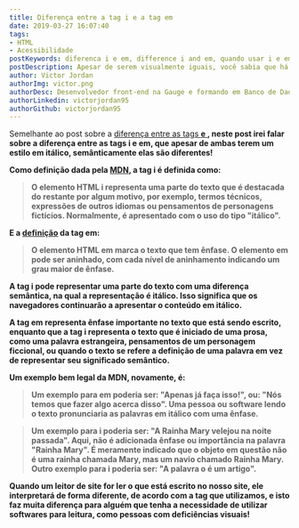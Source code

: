 ```yaml
---
title: Diferença entre a tag i e a tag em
date: 2019-03-27 16:07:40
tags:
- HTML
- Acessibilidade
postKeywords: diferenca i e em, difference i and em, quando usar i e em, significado i e em html, html i em
postDescription: Apesar de serem visualmente iguais, você sabia que há uma grande diferença entre as tags <i> e <em>? Visualmente, ambas deixam a palavra em itálico mas semânticamente elas tem um significado diferente! Você sabe qual?
author: Victor Jordan
authorImg: victor.png
authorDesc: Desenvolvedor front-end na Gauge e formando em Banco de Dados pela Fatec, apaixonado por usabilidade, performance e UX!
authorLinkedin: victorjordan95
authorGithub: victorjordan95
---
```


Semelhante ao post sobre a [diferença entre as tags <b> e <strong>](https://backefront.com.br/diferenca-entre-b-strong/), neste post irei falar sobre a diferença entre as tags **i** e **em**, que apesar de ambas terem um estilo em itálico, semânticamente elas são diferentes! 

Como definição dada pela [MDN](https://developer.mozilla.org/pt-BR/docs/Web/HTML/Element/i), a tag **i** é definida como: 

<!-- more -->

> O elemento HTML **i**  representa uma parte do texto que é destacada do restante por algum motivo, por exemplo, termos técnicos, expressões de outros idiomas ou pensamentos de personagens fictícios. Normalmente, é apresentado com o uso do tipo "itálico".

E a [definição](https://developer.mozilla.org/pt-BR/docs/Web/HTML/Element/em) da tag **em**:

> O elemento HTML **em** marca o texto que tem ênfase. O elemento **em** pode ser aninhado, com cada nível de aninhamento indicando um grau maior de ênfase.

A tag **i** pode representar uma parte do texto com uma diferença semântica, na qual a representação é **itálico**. Isso significa que os navegadores continuarão a apresentar o conteúdo em itálico.

A tag **em** representa ênfase importante no texto que está sendo escrito, enquanto que a tag **i** representa o texto que é iniciado de uma prosa, como uma palavra estrangeira, pensamentos de um personagem ficcional, ou quando o texto se refere a definição de uma palavra em vez de representar seu significado semântico.

Um exemplo bem legal da MDN, novamente, é:

> Um exemplo para **em** poderia ser: "Apenas já faça isso!", ou: "Nós temos que fazer algo acerca disso". Uma pessoa ou software lendo o texto pronunciaria as palavras em itálico com uma ênfase.

> Um exemplo para **i** poderia ser: "A Rainha Mary velejou na noite passada". Aqui, não é adicionada ênfase ou importância na palavra "Rainha Mary". É meramente indicado que o objeto em questão não é uma rainha chamada Mary, mas um navio chamado Rainha Mary. Outro exemplo para **i** poderia ser: "A palavra o é um artigo".

Quando um leitor de site for ler o que está escrito no nosso site, ele interpretará de forma diferente, de acordo com a tag que utilizamos, e isto faz muita diferença para alguém que tenha a necessidade de utilizar softwares para leitura, como pessoas com deficiências visuais!